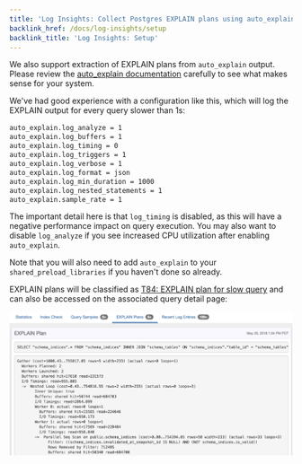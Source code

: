 ```yaml
---
title: 'Log Insights: Collect Postgres EXPLAIN plans using auto_explain'
backlink_href: /docs/log-insights/setup
backlink_title: 'Log Insights: Setup'
---
```


We also support extraction of EXPLAIN plans from `auto_explain` output. Please
review the [auto_explain documentation](https://www.postgresql.org/docs/current/static/auto-explain.html)
carefully to see what makes sense for your system.

We've had good experience with a configuration like this, which will log the
EXPLAIN output for every query slower than 1s:

```
auto_explain.log_analyze = 1
auto_explain.log_buffers = 1
auto_explain.log_timing = 0
auto_explain.log_triggers = 1
auto_explain.log_verbose = 1
auto_explain.log_format = json
auto_explain.log_min_duration = 1000
auto_explain.log_nested_statements = 1
auto_explain.sample_rate = 1
```

The important detail here is that `log_timing` is disabled, as this will have a
negative performance impact on query execution. You may also want to disable
`log_analyze` if you see increased CPU utilization after enabling `auto_explain`.

Note that you will also need to add `auto_explain` to your `shared_preload_libraries`
if you haven't done so already.

EXPLAIN plans will be classified as [T84: EXPLAIN plan for slow query](/docs/log-insights/statements/T84)
and can also be accessed on the associated query detail page:

![](query_details_explain_plan.png)
